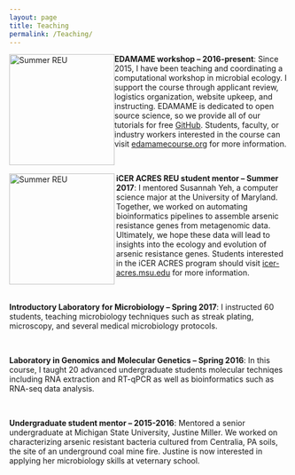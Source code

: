 ```yaml
---
layout: page
title: Teaching
permalink: /Teaching/
---
```


 <img src="{{ site.baseurl }}/assets/edamame_2016.jpg" title="Summer REU" class="profile" style="float:left;" height="200" width="190" HSPACE=”50” VSPACE=”50”>          __EDAMAME workshop – 2016-present__: Since 2015, I have been teaching and coordinating a computational workshop in microbial ecology. I support the course through applicant review, logistics organization, website upkeep, and instructing. EDAMAME is dedicated to open source science, so we provide all of  our tutorials for free [GitHub](https://github.com/edamame-course). Students, faculty, or industry workers interested in the course can visit [edamamecourse.org](http://www.edamamecourse.org/) for more information.  
 
 <br>

<img src="{{ site.baseurl }}/assets/icer_2017.jpg" title="Summer REU" align = "left" class="profile" width="190" height="200" HSPACE=”50” VSPACE=”50”>         __iCER ACRES REU student mentor – Summer 2017__: I mentored Susannah Yeh, a computer science major at the University of Maryland. Together, we worked on automating bioinformatics pipelines to assemble arsenic resistance genes from metagenomic data. Ultimately, we hope these data will lead to insights into the ecology and evolution of arsenic resistance genes. Students interested in the iCER ACRES program should visit [icer-acres.msu.edu](https://icer-acres.msu.edu/) for more information. 

<br>

__Introductory Laboratory for Microbiology – Spring 2017__: I instructed 60 students, teaching microbiology techniques such as streak plating, microscopy, and several medical microbiology protocols. 

<br>

 __Laboratory in Genomics and Molecular Genetics – Spring 2016__: In this course, I taught 20 advanced undergraduate students molecular techniqes including RNA extraction and RT-qPCR as well as bioinformatics such as RNA-seq data analysis. 
 
 <br>
 
 __Undergraduate student mentor – 2015-2016__: Mentored a senior undergraduate at Michigan State University, Justine Miller. We worked on characterizing arsenic resistant bacteria cultured from Centralia, PA soils, the site of an underground coal mine fire. Justine is now interested in applying her microbiology skills at veternary school. 
